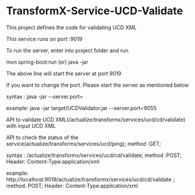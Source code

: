 # TransformX-Service-UCD-Validate
This project defines the code for validating UCD XML

This service runs on port :9019

To run the server, enter into project folder and run

mvn spring-boot:run (or) java -jar <location of the jar file>

The above line will start the server at port 9019

If you want to change the port. Please start the server as mentioned below 

syntax : java -jar <location of the jar file> --server.port= <server port number>
 
example: java -jar target/UCDValidator.jar --server.port=9055

API to validate UCD XML(/actualize/transformx/services/ucd/cd/validate) with input UCD XML

API to check the status of the service(actualize/transformx/services/ucd/ping); method :GET; 

syntax : <server address with port>/actualize/transformx/services/ucd/cd/validate; method :POST; Header: Content-Type:application/xml

example: http://localhost:9019/actualize/transformx/services/ucd/cd/validate ; method: POST; Header: Content-Type:application/xml
